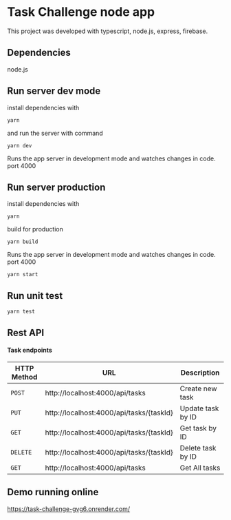 # Task Challenge node app

This project was developed with typescript, node.js, express, firebase.

## Dependencies

node.js  

## Run server dev mode
  
install dependencies with 
  

`yarn`


  
and run the server with command
  

`yarn dev`

  
Runs the app server in development mode and watches changes in code.
port 4000
  
  
## Run server production
  
install dependencies with 
  

`yarn`


build for production

`yarn build`
 

Runs the app server in development mode and watches changes in code.
port 4000

`yarn start`
  

  
## Run unit test

`yarn test`

## Rest API

#### Task endpoints

|HTTP Method|URL|Description|
|---|---|---|
|`POST`|http://localhost:4000/api/tasks | Create new task |
|`PUT`|http://localhost:4000/api/tasks/{taskId} | Update task by ID |
|`GET`|http://localhost:4000/api/tasks/{taskId} | Get task by ID |
|`DELETE`|http://localhost:4000/api/tasks/{taskId} | Delete task by ID |
|`GET`|http://localhost:4000/api/tasks | Get All tasks |
  

##  Demo running online

https://task-challenge-gvg6.onrender.com/



